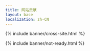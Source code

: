 ```yaml
---
title: 网站贡献
layout: base
localization: zh-CN
---
```


{% include banner/cross-site.html %}

{% include banner/not-ready.html %}
